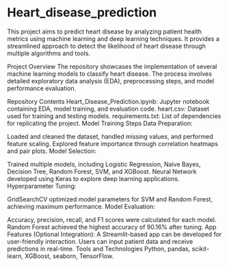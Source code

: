 # Heart_disease_prediction
This project aims to predict heart disease by analyzing patient health metrics using machine learning and deep learning techniques. It provides a streamlined approach to detect the likelihood of heart disease through multiple algorithms and tools.

Project Overview
The repository showcases the implementation of several machine learning models to classify heart disease. The process involves detailed exploratory data analysis (EDA), preprocessing steps, and model performance evaluation.

Repository Contents
Heart_Disease_Prediction.ipynb: Jupyter notebook containing EDA, model training, and evaluation code.
heart.csv: Dataset used for training and testing models.
requirements.txt: List of dependencies for replicating the project.
Model Training Steps
Data Preparation:

Loaded and cleaned the dataset, handled missing values, and performed feature scaling.
Explored feature importance through correlation heatmaps and pair plots.
Model Selection:

Trained multiple models, including Logistic Regression, Naive Bayes, Decision Tree, Random Forest, SVM, and XGBoost.
Neural Network developed using Keras to explore deep learning applications.
Hyperparameter Tuning:

GridSearchCV optimized model parameters for SVM and Random Forest, achieving maximum performance.
Model Evaluation:

Accuracy, precision, recall, and F1 scores were calculated for each model.
Random Forest achieved the highest accuracy of 90.16% after tuning.
App Features (Optional Integration):
A Streamlit-based app can be developed for user-friendly interaction.
Users can input patient data and receive predictions in real-time.
Tools and Technologies
Python, pandas, scikit-learn, XGBoost, seaborn, TensorFlow.
